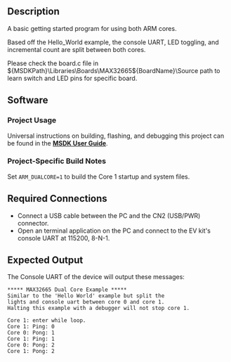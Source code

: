 ## Description

A basic getting started program for using both ARM cores.

Based off the Hello_World example, the console UART, LED toggling, and incremental count are
split between both cores.

Please check the board.c file in ${MSDKPath}\Libraries\Boards\MAX32665\${BoardName}\Source path to learn switch and LED pins for specific board.

## Software

### Project Usage

Universal instructions on building, flashing, and debugging this project can be found in the **[MSDK User Guide](https://analogdevicesinc.github.io/msdk/USERGUIDE/)**.

### Project-Specific Build Notes

Set `ARM_DUALCORE=1` to build the Core 1 startup and system files.

## Required Connections

-   Connect a USB cable between the PC and the CN2 (USB/PWR) connector.
-   Open an terminal application on the PC and connect to the EV kit's console UART at 115200, 8-N-1.

## Expected Output

The Console UART of the device will output these messages:

```
***** MAX32665 Dual Core Example *****
Similar to the 'Hello World' example but split the
lights and console uart between core 0 and core 1.
Halting this example with a debugger will not stop core 1.

Core 1: enter while loop.
Core 1: Ping: 0
Core 0: Pong: 1
Core 1: Ping: 1
Core 0: Pong: 2
Core 1: Pong: 2
```
